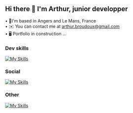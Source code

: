 ## Hi there 👋 I'm Arthur, junior developper

• 📍I'm based in Angers and Le Mans, France
<br>
• ✉️  You can contact me at arthur.broudoux@gmail.com
<br>
• 🖥️  Portfolio in construction ...

### Dev skills

[![My Skills](https://skillicons.dev/icons?i=html,css,js,php,sass,vue,mysql,vscode&perline=4)](https://skillicons.dev)

### Social

[![My Skills](https://skillicons.dev/icons?i=discord,linkedin,github,twitter)](https://skillicons.dev)

### Other

[![My Skills](https://skillicons.dev/icons?i=figma,ableton,ai,ps)](https://skillicons.dev)


<!--
**abroudoux/abroudoux** is a ✨ _special_ ✨ repository because its `README.md` (this file) appears on your GitHub profile.

Here are some ideas to get you started:

- 🔭 I’m currently working on ...
- 🌱 I’m currently learning ...
- 👯 I’m looking to collaborate on ...
- 🤔 I’m looking for help with ...
- 💬 Ask me about ...
- 📫 How to reach me: ...
- 😄 Pronouns: ...
- ⚡ Fun fact: ...
-->
